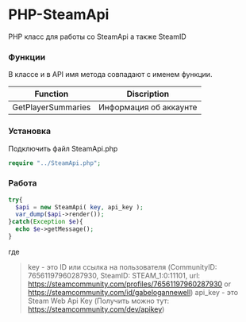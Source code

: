 # PHP-SteamApi
PHP класс для работы со SteamApi а также SteamID

### Функции
В классе и в API имя метода совпадают с именем функции.

| Function | Discription |
| ------ | ------ |
| GetPlayerSummaries  | Информация об аккаунте |

### Установка

Подключить файл SteamApi.php
```php
require "../SteamApi.php";
```

### Работа

```php
try{
  $api = new SteamApi( key, api_key );
  var_dump($api->render());
}catch(Exception $e){
  echo $e->getMessage();
}
```
где 
> key - это ID или ссылка на пользователя (CommunityID: 76561197960287930, SteamID: STEAM_1:0:11101, url: https://steamcommunity.com/profiles/76561197960287930 or https://steamcommunity.com/id/gabelogannewell)
> api_key - это Steam Web Api Key (Получить можно тут: https://steamcommunity.com/dev/apikey)

